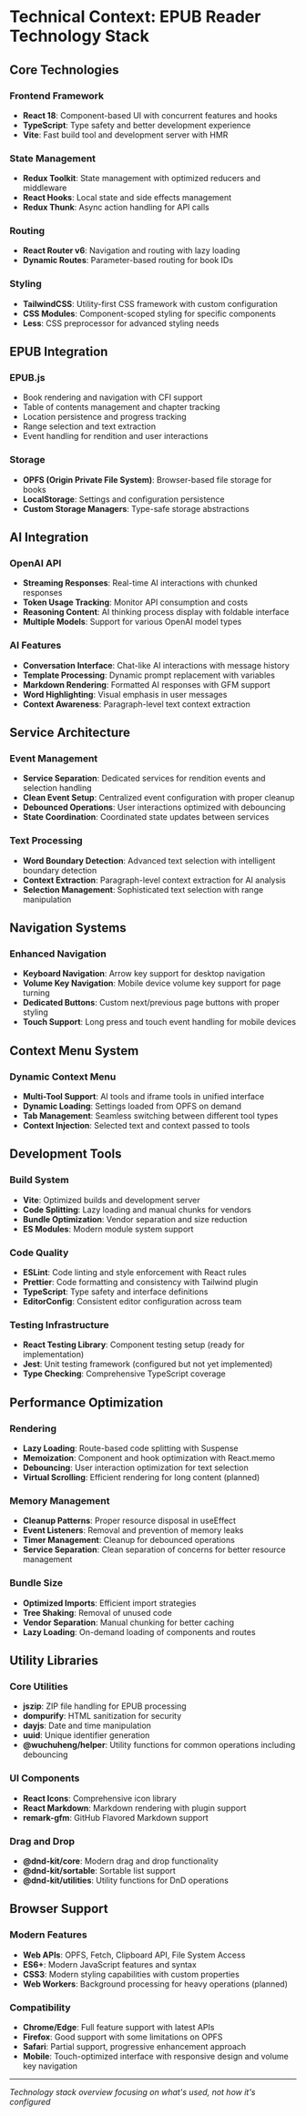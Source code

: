 # Technical Context: EPUB Reader Technology Stack

## **Core Technologies**

### **Frontend Framework**

- **React 18**: Component-based UI with concurrent features and hooks
- **TypeScript**: Type safety and better development experience
- **Vite**: Fast build tool and development server with HMR

### **State Management**

- **Redux Toolkit**: State management with optimized reducers and middleware
- **React Hooks**: Local state and side effects management
- **Redux Thunk**: Async action handling for API calls

### **Routing**

- **React Router v6**: Navigation and routing with lazy loading
- **Dynamic Routes**: Parameter-based routing for book IDs

### **Styling**

- **TailwindCSS**: Utility-first CSS framework with custom configuration
- **CSS Modules**: Component-scoped styling for specific components
- **Less**: CSS preprocessor for advanced styling needs

## **EPUB Integration**

### **EPUB.js**

- Book rendering and navigation with CFI support
- Table of contents management and chapter tracking
- Location persistence and progress tracking
- Range selection and text extraction
- Event handling for rendition and user interactions

### **Storage**

- **OPFS (Origin Private File System)**: Browser-based file storage for books
- **LocalStorage**: Settings and configuration persistence
- **Custom Storage Managers**: Type-safe storage abstractions

## **AI Integration**

### **OpenAI API**

- **Streaming Responses**: Real-time AI interactions with chunked responses
- **Token Usage Tracking**: Monitor API consumption and costs
- **Reasoning Content**: AI thinking process display with foldable interface
- **Multiple Models**: Support for various OpenAI model types

### **AI Features**

- **Conversation Interface**: Chat-like AI interactions with message history
- **Template Processing**: Dynamic prompt replacement with variables
- **Markdown Rendering**: Formatted AI responses with GFM support
- **Word Highlighting**: Visual emphasis in user messages
- **Context Awareness**: Paragraph-level text context extraction

## **Service Architecture**

### **Event Management**

- **Service Separation**: Dedicated services for rendition events and selection handling
- **Clean Event Setup**: Centralized event configuration with proper cleanup
- **Debounced Operations**: User interactions optimized with debouncing
- **State Coordination**: Coordinated state updates between services

### **Text Processing**

- **Word Boundary Detection**: Advanced text selection with intelligent boundary detection
- **Context Extraction**: Paragraph-level context extraction for AI analysis
- **Selection Management**: Sophisticated text selection with range manipulation

## **Navigation Systems**

### **Enhanced Navigation**

- **Keyboard Navigation**: Arrow key support for desktop navigation
- **Volume Key Navigation**: Mobile device volume key support for page turning
- **Dedicated Buttons**: Custom next/previous page buttons with proper styling
- **Touch Support**: Long press and touch event handling for mobile devices

## **Context Menu System**

### **Dynamic Context Menu**

- **Multi-Tool Support**: AI tools and iframe tools in unified interface
- **Dynamic Loading**: Settings loaded from OPFS on demand
- **Tab Management**: Seamless switching between different tool types
- **Context Injection**: Selected text and context passed to tools

## **Development Tools**

### **Build System**

- **Vite**: Optimized builds and development server
- **Code Splitting**: Lazy loading and manual chunks for vendors
- **Bundle Optimization**: Vendor separation and size reduction
- **ES Modules**: Modern module system support

### **Code Quality**

- **ESLint**: Code linting and style enforcement with React rules
- **Prettier**: Code formatting and consistency with Tailwind plugin
- **TypeScript**: Type safety and interface definitions
- **EditorConfig**: Consistent editor configuration across team

### **Testing Infrastructure**

- **React Testing Library**: Component testing setup (ready for implementation)
- **Jest**: Unit testing framework (configured but not yet implemented)
- **Type Checking**: Comprehensive TypeScript coverage

## **Performance Optimization**

### **Rendering**

- **Lazy Loading**: Route-based code splitting with Suspense
- **Memoization**: Component and hook optimization with React.memo
- **Debouncing**: User interaction optimization for text selection
- **Virtual Scrolling**: Efficient rendering for long content (planned)

### **Memory Management**

- **Cleanup Patterns**: Proper resource disposal in useEffect
- **Event Listeners**: Removal and prevention of memory leaks
- **Timer Management**: Cleanup for debounced operations
- **Service Separation**: Clean separation of concerns for better resource management

### **Bundle Size**

- **Optimized Imports**: Efficient import strategies
- **Tree Shaking**: Removal of unused code
- **Vendor Separation**: Manual chunking for better caching
- **Lazy Loading**: On-demand loading of components and routes

## **Utility Libraries**

### **Core Utilities**

- **jszip**: ZIP file handling for EPUB processing
- **dompurify**: HTML sanitization for security
- **dayjs**: Date and time manipulation
- **uuid**: Unique identifier generation
- **@wuchuheng/helper**: Utility functions for common operations including debouncing

### **UI Components**

- **React Icons**: Comprehensive icon library
- **React Markdown**: Markdown rendering with plugin support
- **remark-gfm**: GitHub Flavored Markdown support

### **Drag and Drop**

- **@dnd-kit/core**: Modern drag and drop functionality
- **@dnd-kit/sortable**: Sortable list support
- **@dnd-kit/utilities**: Utility functions for DnD operations

## **Browser Support**

### **Modern Features**

- **Web APIs**: OPFS, Fetch, Clipboard API, File System Access
- **ES6+**: Modern JavaScript features and syntax
- **CSS3**: Modern styling capabilities with custom properties
- **Web Workers**: Background processing for heavy operations (planned)

### **Compatibility**

- **Chrome/Edge**: Full feature support with latest APIs
- **Firefox**: Good support with some limitations on OPFS
- **Safari**: Partial support, progressive enhancement approach
- **Mobile**: Touch-optimized interface with responsive design and volume key navigation

---

_Technology stack overview focusing on what's used, not how it's configured_
